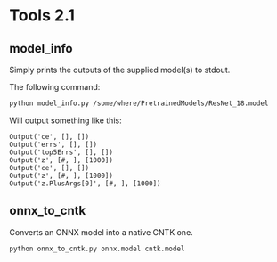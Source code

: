 # Tools 2.1

## model_info

Simply prints the outputs of the supplied model(s) to stdout.

The following command:

```bash
python model_info.py /some/where/PretrainedModels/ResNet_18.model 
```

Will output something like this:

```
Output('ce', [], [])
Output('errs', [], [])
Output('top5Errs', [], [])
Output('z', [#, ], [1000])
Output('ce', [], [])
Output('z', [#, ], [1000])
Output('z.PlusArgs[0]', [#, ], [1000])
```

## onnx_to_cntk

Converts an ONNX model into a native CNTK one.

```bash
python onnx_to_cntk.py onnx.model cntk.model 
```
